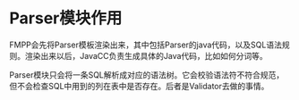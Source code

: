 # Parser模块作用

FMPP会先将Parser模板渲染出来，其中包括Parser的java代码，以及SQL语法规则。渲染出来以后，JavaCC负责生成具体的Java代码，比如如何分词等。

Parser模块只会将一条SQL解析成对应的语法树。它会校验语法符不符合规范，但不会检查SQL中用到的列在表中是否存在。后者是Validator去做的事情。
